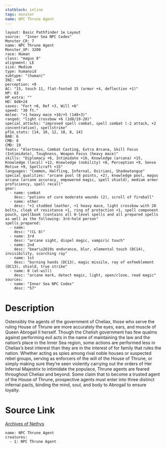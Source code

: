 ```yaml
---
statblock: inline
tags: monster
name: NPC Thrune Agent
---
```

```statblock
layout: Basic Pathfinder 1e Layout
source:  "Inner Sea NPC Codex"
Monster_CR: 7
name: NPC Thrune Agent
Monster_XP: 3200
race: Human
class: "magus 8"
alignment: LE
size: Medium
type: humanoid
subtype: "(human)"
INI: +0
perception: +9
AC: "15, touch 11, flat-footed 15 (armor +4, deflection +1)"
HP: 63
HP_extra: ""
HD: 8d8+24
saves: "Fort +8, Ref +3, Will +6"
speed: "30 ft."
melee: "+1 heavy mace +10/+5 (1d8+3)"
ranged: "light crossbow +6 (1d8/19-20)"
special_attacks: "improved spell combat, spell combat (-2 attack, +2 concentration), spellstrike"
pf1e_stats: [14, 10, 12, 18, 8, 14]
BAB: 6
CMB: 8
CMD: 19
feats: "Alertness, Combat Casting, Extra Arcana, Skill Focus (Intimidate), Toughness, Weapon Focus (heavy mace)"
skills: "Diplomacy +6, Intimidate +16, Knowledge (arcana) +15, Knowledge (local) +12, Knowledge (nobility) +8, Perception +9, Sense Motive +9, Spellcraft +15"
languages: "Common, Halfling, Infernal, Osiriani, Shadowtongue"
special_qualities: "arcane pool (8 points, +2), knowledge pool, magus arcana (arcane accuracy, empowered magic, spell shield), medium armor proficiency, spell recall"
gear:
  - name: combat
    desc: "potions of cure moderate wounds (2), scroll of fireball"
  - name: other
    desc: "+1 studded leather, +1 heavy mace, light crossbow with 20 bolts, cloak of resistance +1, ring of protection +1, spell component pouch, spellbook (contains all 0-level spells and all prepared spells as well as the following: 3rd-hold person"
spells_prepared:
  - name:
    desc: "(CL 8)"
  - name: 3rd
    desc: "arcane sight, dispel magic, vampiric touch"
  - name: 2nd
    desc: "bear\u2019s endurance, blur, elemental touch (DC14), invisibility, scorching ray"
  - name: 1st
    desc: "burning hands (DC13), magic missile, ray of enfeeblement (DC13), shield, true strike"
  - name: 0 (at-will)
    desc: "arcane mark, detect magic, light, open/close, read magic"
sources:
  - name: "Inner Sea NPC Codex"
    desc: "57"
```
# Description
Ostensibly the agents of the government of Cheliax, those who serve the ruling House of Thrune are more accurately the eyes, ears, and muscle of Queen Abrogail II herself. Though the Chelish government has few qualms against performing evil acts in the name of maintaining the law and the nation’s place in the Inner Sea region, some actions are performed less in Cheliax’s best interest than they are in the interest of for family that rules the nation. Whether acting as spies among rival noble houses or suspected rebel groups, serving as enforcers of the will of the House of Thrune, or simply making sure they’re seen violently carrying out the orders of Her Infernal Majestrix to intimidate the populace, Thrune agents are feared throughout Cheliax and beyond. Some claim that to become a trusted agent of the House of Thrune, prospective agents must enter into three distinct infernal pacts, binding the mind, soul, and body to Abrogail to ensure loyalty.
# Source Link
[Archives of Nethys](https://aonprd.com/NPCDisplay.aspx?ItemName=Thrune%20Agent)
```encounter-table
name: NPC Thrune Agent
creatures:
  - 1: NPC Thrune Agent
```
